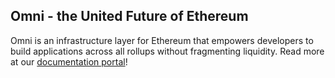 ## Omni - the United Future of Ethereum

Omni is an infrastructure layer for Ethereum that empowers developers to build applications across all rollups without fragmenting liquidity. Read more at our [documentation portal](https://docs.omni.network)!
